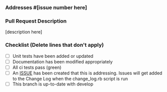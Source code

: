 ### Addresses #[issue number here]

### Pull Request Description

[description here]

### Checklist (Delete lines that don't apply)

- [ ] Unit tests have been added or updated
- [ ] Documentation has been modified appropriately
- [ ] All ci tests pass (green)
- [ ] An [ISSUE](https://github.com/urbanopt/urbanopt-cli/issues) has been created that this is addressing. Issues will get added to the Change Log when the change_log.rb script is run
- [ ] This branch is up-to-date with develop
